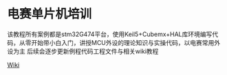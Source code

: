 # 电赛单片机培训
  该教程所有案例都是stm32G474平台，使用Keil5+Cubemx+HAL库环境编写代码，从零开始带小白入门，讲授MCU外设的理论知识与实操代码，以电赛常用外设为主
  后续会逐步更新例程代码工程文件与相关wiki教程

[Wiki](https://github.com/MisakaLoveEcho/Electric-race-microcontroller-training/wiki/Getting-Started)
